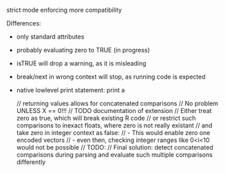 
strict mode enforcing more compatibility

Differences:
- only standard  attributes
- probably evaluating zero to TRUE (in progress)
- isTRUE will drop a warning, as it is misleading
- break/next in wrong context will stop, as running code is expected
- native lowlevel print statement: print a 


	// returning values allows for concatenated comparisons
	// No problem UNLESS X == 0!!!
	// TODO documentation of extension
	// Either treat zero as true, which will break existing R code
	// or restrict such comparisons to inexact floats, where zero is not really existant
	// and take zero in integer context as false:
	// - This would enable zero one encoded vectors 
	// - even then, checking integer ranges like 0<i<10 would not be possible
	// TODO: 
	// Final solution: detect concatenated comparisons during parsing and evaluate such multiple comparisons differently
